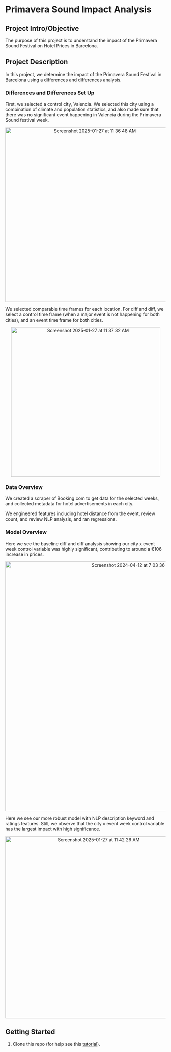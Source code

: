 # Primavera Sound Impact Analysis

## Project Intro/Objective
The purpose of this project is to understand the impact of the Primavera Sound Festival on Hotel Prices in Barcelona. 

## Project Description
In this project, we determine the impact of the Primavera Sound Festival in Barcelona using a differences and differences analysis. 


### Differences and Differences Set Up
First, we selected a control city, Valencia. We selected this city using a combination of climate and population statistics, and also made sure that there was no significant event happening in Valencia during the Primavera Sound festival week. 

<div align="center">
  <img width="547" alt="Screenshot 2025-01-27 at 11 36 48 AM" src="https://github.com/user-attachments/assets/37f74074-113e-4840-858f-f9507b2af5d7" />
</div>

We selected comparable time frames for each location. For diff and diff, we select a control time frame (when a major event is not happening for both cities), and an event time frame for both cities.  

<div align="center">
<img width="469" alt="Screenshot 2025-01-27 at 11 37 32 AM" src="https://github.com/user-attachments/assets/45e5c300-be22-478a-88f6-df37b2fb50a1" />
</div>

### Data Overview

We created a scraper of Booking.com to get data for the selected weeks, and collected metadata for hotel advertisements in each city.

We engineered features including hotel distance from the event, review count, and review NLP analysis, and ran regressions.

### Model Overview

Here we see the baseline diff and diff analysis showing our city x event week control variable was highly significant, contributing to around a €106 increase in prices.

<div align="center">
<img width="782" alt="Screenshot 2024-04-12 at 7 03 36 PM" src="https://github.com/agbennett-bse/primavera_sound_impact_analysis/assets/145025558/fc877e9a-ade0-4759-b189-9557aeb649b2">
</div>

Here we see our more robust model with NLP description keyword and ratings features. Still, we observe that the city x event week control variable has the largest impact with high significance.

<div align="center">
<img width="571" alt="Screenshot 2025-01-27 at 11 42 26 AM" src="https://github.com/user-attachments/assets/df40de9c-06c1-48da-88d3-144d0cdeed4c" />
</div>

## Getting Started

1. Clone this repo (for help see this [tutorial](https://help.github.com/articles/cloning-a-repository/)).
